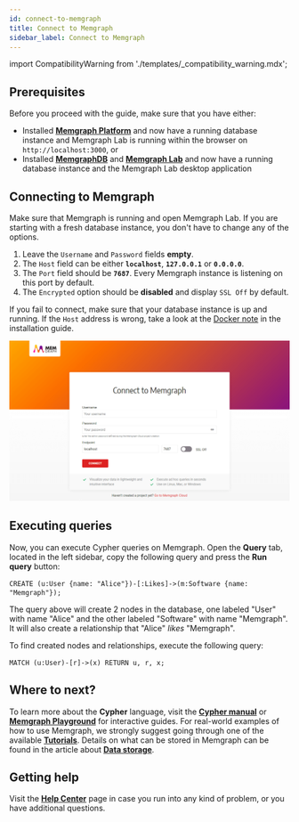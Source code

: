 ```yaml
---
id: connect-to-memgraph
title: Connect to Memgraph
sidebar_label: Connect to Memgraph
---
```


import CompatibilityWarning from './templates/_compatibility_warning.mdx';

## Prerequisites

Before you proceed with the guide, make sure that you have either:

- Installed [**Memgraph Platform**](/memgraph/installation) and now have a
  running database instance and Memgraph Lab is running within the browser on
  `http://localhost:3000`, or
- Installed [**MemgraphDB**](/memgraph/installation) and [**Memgraph
  Lab**](/memgraph-lab/installation) and now have a running database instance
  and the Memgraph Lab desktop application

## Connecting to Memgraph

Make sure that Memgraph is running and open Memgraph Lab. If you are starting
with a fresh database instance, you don't have to change any of the options.

1. Leave the `Username` and `Password` fields **empty**.
2. The `Host` field can be either **`localhost`**, **`127.0.0.1`** or
   **`0.0.0.0`**.
3. The `Port` field should be **`7687`**. Every Memgraph instance is listening
   on this port by default.
4. The `Encrypted` option should be **disabled** and display `SSL Off` by
   default.

If you fail to connect, make sure that your database instance is up and running.
If the `Host` address is wrong, take a look at the [Docker
note](/memgraph/how-to-work-with-docker#docker-container-ip-address) in the
installation guide.

![Memgraph Lab](./data/getting-started/memgraph-lab-login.png)

## Executing queries

Now, you can execute Cypher queries on Memgraph. Open the **Query** tab, located
in the left sidebar, copy the following query and press the **Run query**
button:

```cypher
CREATE (u:User {name: "Alice"})-[:Likes]->(m:Software {name: "Memgraph"});
```

The query above will create 2 nodes in the database, one labeled "User" with
name "Alice" and the other labeled "Software" with name "Memgraph". It will also
create a relationship that "Alice" _likes_ "Memgraph".

To find created nodes and relationships, execute the following query:

```cypher
MATCH (u:User)-[r]->(x) RETURN u, r, x;
```

## Where to next?

To learn more about the **Cypher** language, visit the **[Cypher
manual](/cypher-manual)** or **[Memgraph
Playground](https://playground.memgraph.com/)** for interactive guides. For
real-world examples of how to use Memgraph, we strongly suggest going through
one of the available **[Tutorials](/memgraph/tutorials)**. Details on what can
be stored in Memgraph can be found in the article about **[Data
storage](/memgraph/concepts/storage)**.

## Getting help

Visit the **[Help Center](/help-center)** page in case you run into any kind of
problem, or you have additional questions.
